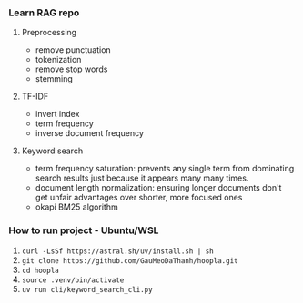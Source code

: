 ### Learn RAG repo

1. Preprocessing

   - remove punctuation
   - tokenization
   - remove stop words
   - stemming

2. TF-IDF

   - invert index
   - term frequency
   - inverse document frequency

3. Keyword search
   - term frequency saturation: prevents any single term from dominating search results just because it appears many many times.
   - document length normalization: ensuring longer documents don't get unfair advantages over shorter, more focused ones
   - okapi BM25 algorithm

### How to run project - Ubuntu/WSL

1. `curl -LsSf https://astral.sh/uv/install.sh | sh`
2. `git clone https://github.com/GauMeoDaThanh/hoopla.git`
3. `cd hoopla`
4. `source .venv/bin/activate`
5. `uv run cli/keyword_search_cli.py`
